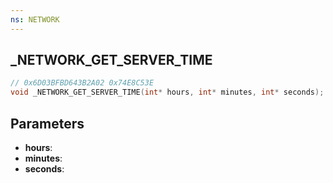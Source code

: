 ```yaml
---
ns: NETWORK
---
```

## _NETWORK_GET_SERVER_TIME

```c
// 0x6D03BFBD643B2A02 0x74E8C53E
void _NETWORK_GET_SERVER_TIME(int* hours, int* minutes, int* seconds);
```

## Parameters
* **hours**:
* **minutes**:
* **seconds**:
